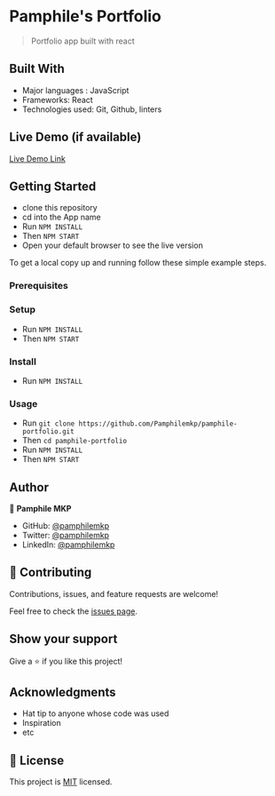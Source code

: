 
# Pamphile's Portfolio

> Portfolio app built with react


## Built With

- Major languages : JavaScript
- Frameworks: React
- Technologies used: Git, Github, linters

## Live Demo (if available)

[Live Demo Link](https://pamphile-portfolio.netlify.app/)


## Getting Started
- clone this repository
- cd into the App name
- Run `NPM INSTALL`
- Then `NPM START`
- Open your default browser to see the live version


To get a local copy up and running follow these simple example steps.

### Prerequisites

### Setup

- Run `NPM INSTALL`
- Then `NPM START`

### Install

- Run `NPM INSTALL`

### Usage

- Run `git clone https://github.com/Pamphilemkp/pamphile-portfolio.git`
- Then `cd pamphile-portfolio`
- Run `NPM INSTALL`
- Then `NPM START`


## Author

👤 **Pamphile MKP**

- GitHub:   [@pamphilemkp](https://github.com/pamphilemkp)
- Twitter:  [@pamphilemkp](https://Twitter.com/PamphileMusonda)
- LinkedIn: [@pamphilemkp](https://www.linkedin.com/in/pamphile-musonda)

## 🤝 Contributing

Contributions, issues, and feature requests are welcome!

Feel free to check the [issues page](https://github.com/Pamphilemkp/pamphile-portfolio/issues/).

## Show your support

Give a ⭐️ if you like this project!

## Acknowledgments

- Hat tip to anyone whose code was used
- Inspiration
- etc

## 📝 License

This project is [MIT](./MIT.md) licensed.
